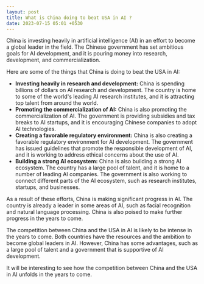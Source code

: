 ```yaml
---
layout: post
title: What is China doing to beat USA in AI ?
date: 2023-07-15 05:01 +0530
---
```

China is investing heavily in artificial intelligence (AI) in an effort to become a global leader in the field. The Chinese government has set ambitious goals for AI development, and it is pouring money into research, development, and commercialization.

Here are some of the things that China is doing to beat the USA in AI:

* **Investing heavily in research and development:** China is spending billions of dollars on AI research and development. The country is home to some of the world's leading AI research institutes, and it is attracting top talent from around the world.
* **Promoting the commercialization of AI:** China is also promoting the commercialization of AI. The government is providing subsidies and tax breaks to AI startups, and it is encouraging Chinese companies to adopt AI technologies.
* **Creating a favorable regulatory environment:** China is also creating a favorable regulatory environment for AI development. The government has issued guidelines that promote the responsible development of AI, and it is working to address ethical concerns about the use of AI.
* **Building a strong AI ecosystem:** China is also building a strong AI ecosystem. The country has a large pool of talent, and it is home to a number of leading AI companies. The government is also working to connect different parts of the AI ecosystem, such as research institutes, startups, and businesses.

As a result of these efforts, China is making significant progress in AI. The country is already a leader in some areas of AI, such as facial recognition and natural language processing. China is also poised to make further progress in the years to come.

The competition between China and the USA in AI is likely to be intense in the years to come. Both countries have the resources and the ambition to become global leaders in AI. However, China has some advantages, such as a large pool of talent and a government that is supportive of AI development.

It will be interesting to see how the competition between China and the USA in AI unfolds in the years to come.